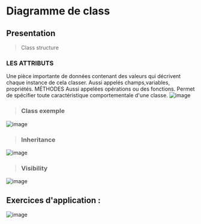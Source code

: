 # Diagramme de class

## Presentation

> Class structure
### LES ATTRIBUTS
Une pièce importante de données contenant des valeurs qui décrivent chaque instance de cela classer. Aussi appelés champs,variables, propriétés.
MÉTHODES
Aussi appelées opérations
ou des fonctions.
Permet de spécifier
toute caractéristique comportementale
d'une classe.
![image](https://user-images.githubusercontent.com/92023794/199476407-6bc509f8-bba4-4fac-978f-f0ff5f9895a8.png)

> ### Class exemple

![image](https://user-images.githubusercontent.com/92023794/199478499-6d4c58b5-8a33-4fd7-9fee-5675b2858e9e.png)

> ### Inheritance

![image](https://user-images.githubusercontent.com/92023794/199478634-a7ea4f5b-163e-4839-8505-b87cf891c1cd.png)

>### Visibility

![image](https://user-images.githubusercontent.com/92023794/199689481-cc4a9dbe-edf4-46ed-8ad6-1bed0fb6bcf5.png)


## Exercices d'application :

![image](https://user-images.githubusercontent.com/92023794/199696187-0cb14b94-1ec5-43d6-9efe-a03dc7cea9de.png)
